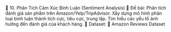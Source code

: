🔹 10. Phân Tích Cảm Xúc Bình Luận (Sentiment Analysis)
📝 Đề bài:
Phân tích đánh giá sản phẩm trên Amazon/Yelp/TripAdvisor.
Xây dựng mô hình phân loại bình luận thành tích cực, tiêu cực, trung lập.
Tìm hiểu các yếu tố ảnh hưởng đến đánh giá của khách hàng.
📂 Dataset:
📌 Amazon Reviews Dataset